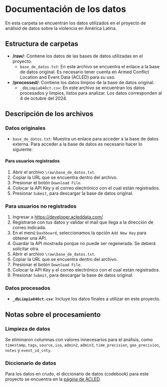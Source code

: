 # Documentación de los datos

En esta carpeta se encuentran los datos utilizados en el proyecto de análisid de datos sobre la violencia en América Latina.

## Estructura de carpetas

- **/raw/**: Contiene los datos de las bases de datos utilizadas en el proyecto.
  - `base_de_datos.txt`: En este archivo se encuentra el enlace a la base de datos original. Es necesario tener cuenta en Armed Conflict Location and Event Data (ACLED) para su uso.
- **/processed/**: Contiene los datos limpios de la base de datos original.
  - `_dbLimpia04Oct.csv`: En este archivo se encuentran los datos procesados y limpios, listos para analizar. Los datos corresponden al 4 de octubre del 2024.

## Descripción de los archivos

### Datos originales

- `base_de_datos.txt`: Muestra un enlace para acceder a la base de datos externa. Para acceder a la base de datos es necesario hacer lo siguiente:
#### Para usuarios registrados
1. Abrir el archivo `\raw\base_de_datos.txt`.
2. Copiar la URL que se encuentra dentro del archivo.
3. Presionar el botón `Download File`.
4. Colocar la API Key y el correo electrónico con el cual están registrados.
5. Presionar `Submit`, para descargar la base de datos original.

### Para usuarios no registrados
1. Ingresar a https://developer.acleddata.com/
2. Registrarse con tus datos y validar el mail que llega a la dirección de correo indicada.
3. En el menú `Dashboard`, seleccionamos la opción `Add New Key` para obtener una API.
4. Guardar la API mostrada porque no puede ser regenerada. Se deberá solicitar otra.
5. Abrir el archivo `\raw\base_de_datos.txt`.
6. Copiar la URL que se encuentra dentro del archivo.
7. Presionar el botón `Download File`.
8. Colocar la API Key y el correo electrónico con el cual están registrados.
9. Presionar `Submit`, para descargar la base de datos original.

### Datos procesados

- **`_dbLimpia04Oct.csv`**: Incluye los datos finales a utilizar en este proyecto.

## Notas sobre el procesamiento

### Limpieza de datos
Se eliminaron columnas con valores innecesarios para el análisis, como `timestamp`, `tags`, `source`, `iso`, `admin2`, `admin3`, `time_precision`, `geo_precision`, `notes` y `event_id_cnty`.

### Diccionario de datos
Para los datos en crudo, el diccionario de datos (codebook) para este proyecto se encuentra en la [página de ACLED](https://acleddata.com/knowledge-base/codebook/).